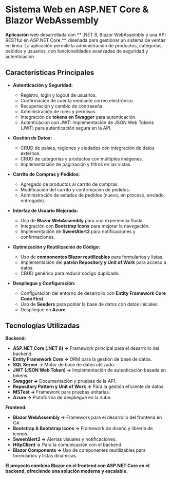 # Sistema Web en ASP.NET Core & Blazor WebAssembly

**Aplicación** web desarrollada con ** .NET 8, Blazor WebAssembly y una API RESTful en ASP.NET Core.**, diseñada para gestionar un sistema de ventas en línea. La aplicación permite la administración de productos, categorías, pedidos y usuarios, con funcionalidades avanzadas de seguridad y autenticación. 

## **Características Principales**
- **Autenticación y Seguridad:**
  - Registro, login y logout de usuarios.
  - Confirmación de cuenta mediante correo electrónico.
  - Recuperación y cambio de contraseña.
  - Administración de roles y permisos.
  - Integración de **tokens en Swagger** para autenticación.
  - Autenticación con JWT: Implementación de JSON Web Tokens (JWT) para autenticación segura en la API.

- **Gestión de Datos:**
  - CRUD de países, regiones y ciudades con integración de datos externos.
  - CRUD de categorías y productos con múltiples imágenes.
  - Implementación de paginación y filtros en las vistas.

- **Carrito de Compras y Pedidos:**
  - Agregado de productos al carrito de compras.
  - Modificación del carrito y confirmación de pedidos.
  - Administración de estados de pedidos (nuevo, en proceso, enviado, entregado).

- **Interfaz de Usuario Mejorada:**
  - Uso de **Blazor WebAssembly** para una experiencia fluida.
  - Integración con **Bootstrap Icons** para mejorar la navegación.
  - Implementación de **SweetAlert2** para notificaciones y confirmaciones.

- **Optimización y Reutilización de Código:**
  - Uso de **componentes Blazor reutilizables** para formularios y listas.
  - Implementación del **patrón Repository y Unit of Work** para acceso a datos.
  - CRUD genérico para reducir código duplicado.

- **Despliegue y Configuración:**
  - Configuración del entorno de desarrollo con **Entity Framework Core Code First**.
  - Uso de **Seeders** para poblar la base de datos con datos iniciales.
  - Despliegue en **Azure**.

## **Tecnologías Utilizadas**
**Backend:**
- **ASP.NET Core (.NET 8) →** Framework principal para el desarrollo del backend.
- **Entity Framework Core →** ORM para la gestión de base de datos.
- **SQL Server →** Motor de base de datos utilizado.
- **JWT (JSON Web Token) →** Implementación de autenticación basada en tokens.
- **Swagger →** Documentación y pruebas de la API.
- **Repository Pattern y Unit of Work →** Para la gestión eficiente de datos.
- **MSTest →** Framework para pruebas unitarias.
- **Azure →** Plataforma de despliegue en la nube.

**Frontend:**
- **Blazor WebAssembly →** Framework para el desarrollo del frontend en C#.
- **Bootstrap & Bootstrap Icons →** Framework de diseño y librería de iconos.
- **SweetAlert2 →** Alertas visuales y notificaciones.
- **HttpClient →** Para la comunicación con el backend.
- **Blazor Components →** Uso de componentes reutilizables para formularios y listas dinámicas.

**El proyecto combina Blazor en el frontend con ASP.NET Core en el backend, ofreciendo una solución moderna y escalable.**


